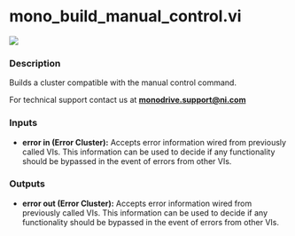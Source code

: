 # mono_build_manual_control.vi

<p class="img_container">
<img class="lg_img" src="../mono_build_manual_control.png"/>
</p>

### Description

Builds a cluster compatible with the manual control command. 

For technical support contact us at <b>monodrive.support@ni.com</b> 

### Inputs

- **error in (Error Cluster):** Accepts error information wired from previously called VIs. This information can be used to decide if any functionality should be bypassed in the event of errors from other VIs. 

### Outputs

- **error out (Error Cluster):** Accepts error information wired from previously called VIs. This information can be used to decide if any functionality should be bypassed in the event of errors from other VIs. 

<p>&nbsp;</p>
